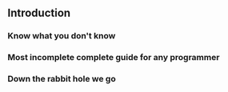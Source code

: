 ## Introduction

### Know what you don't know

### Most incomplete complete guide for any programmer

### Down the rabbit hole we go
